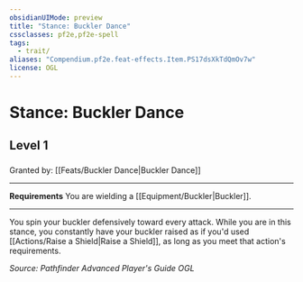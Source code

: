 ```yaml
---
obsidianUIMode: preview
title: "Stance: Buckler Dance"
cssclasses: pf2e,pf2e-spell
tags:
  - trait/
aliases: "Compendium.pf2e.feat-effects.Item.PS17dsXkTdQmOv7w"
license: OGL
---
```

# Stance: Buckler Dance
## Level 1
### 






Granted by: [[Feats/Buckler Dance|Buckler Dance]]

* * *

**Requirements** You are wielding a [[Equipment/Buckler|Buckler]].

* * *

You spin your buckler defensively toward every attack. While you are in this stance, you constantly have your buckler raised as if you'd used [[Actions/Raise a Shield|Raise a Shield]], as long as you meet that action's requirements.

*Source: Pathfinder Advanced Player's Guide*
*OGL*